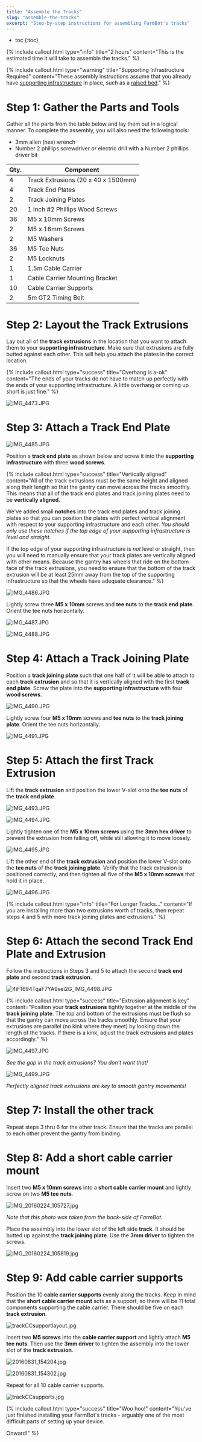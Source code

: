 ```yaml
---
title: "Assemble the Tracks"
slug: "assemble-the-tracks"
excerpt: "Step-by-step instructions for assembling FarmBot's tracks"
---
```


* toc
{:toc}


{%
include callout.html
type="info"
title="2 hours"
content="This is the estimated time it will take to assemble the tracks."
%}



{%
include callout.html
type="warning"
title="Supporting Infrastructure Required"
content="These assembly instructions assume that you already have [supporting infrastructure](../../FarmBot-Genesis-V1.0/supporting-infrastructure.md) in place, such as a [raised bed](../../FarmBot-Genesis-V1.0/supporting-infrastructure/building-a-raised-bed.md)."
%}

# Step 1: Gather the Parts and Tools
Gather all the parts from the table below and lay them out in a logical manner. To complete the assembly, you will also need the following tools:
* 3mm allen (hex) wrench
* Number 2 phillips screwdriver *or* electric drill with a Number 2 phillips driver bit

|Qty.                          |Component                     |
|------------------------------|------------------------------|
|4                             |Track Extrusions (20 x 40 x 1500mm)
|4                             |Track End Plates
|2                             |Track Joining Plates
|20                            |1 inch #2 Phillips Wood Screws
|36                            |M5 x 10mm Screws
|2                             |M5 x 16mm Screws
|2                             |M5 Washers
|36                            |M5 Tee Nuts
|2                             |M5 Locknuts
|1                             |1.5m Cable Carrier
|1                             |Cable Carrier Mounting Bracket
|10                            |Cable Carrier Supports
|2                             |5m GT2 Timing Belt

# Step 2: Layout the Track Extrusions
Lay out all of the **track extrusions** in the location that you want to attach them to your **supporting infrastructure**. Make sure that extrusions are fully butted against each other. This will help you attach the plates in the correct location.

{%
include callout.html
type="success"
title="Overhang is a-ok"
content="The ends of your tracks do not have to match up perfectly with the ends of your supporting infrastructure. A little overhang or coming up short is just fine."
%}



![IMG_4473.JPG](IMG_4473.JPG)

# Step 3: Attach a Track End Plate

![IMG_4485.JPG](IMG_4485.JPG)

Position a **track end plate** as shown below and screw it into the **supporting infrastructure** with three **wood screws**.

{%
include callout.html
type="success"
title="Vertically aligned"
content="All of the track extrusions must be the same height and aligned along their length so that the gantry can move across the tracks smoothly. This means that all of the track end plates and track joining plates need to be **vertically aligned**.

We've added small **notches** into the track end plates and track joining plates so that you can position the plates with perfect vertical alignment with respect to your supporting infrastructure and each other. *You should only use these notches if the top edge of your supporting infrastructure is level and straight.*

If the top edge of your supporting infrastructure is *not* level or straight, then you will need to manually ensure that your track plates are vertically aligned with other means. Because the gantry has wheels that ride on the bottom face of the track extrusions, you need to ensure that the bottom of the track extrusion will be at least 25mm away from the top of the supporting infrastructure so that the wheels have adequate clearance."
%}



![IMG_4486.JPG](IMG_4486.JPG)

Lightly screw three **M5 x 10mm** screws and **tee nuts** to the **track end plate**. Orient the tee nuts horizontally.

![IMG_4487.JPG](IMG_4487.JPG)



![IMG_4488.JPG](IMG_4488.JPG)

# Step 4: Attach a Track Joining Plate
Position a **track joining plate** such that one half of it will be able to attach to each **track extrusion** and so that it is vertically aligned with the first **track end plate**. Screw the plate into the **supporting infrastructure** with four **wood screws**.

![IMG_4490.JPG](IMG_4490.JPG)

Lightly screw four **M5 x 10mm** screws and **tee nuts** to the **track joining plate**. Orient the tee nuts horizontally.

![IMG_4491.JPG](IMG_4491.JPG)

# Step 5: Attach the first Track Extrusion
Lift the **track extrusion** and position the lower V-slot onto the **tee nuts** of the **track end plate**.

![IMG_4493.JPG](IMG_4493.JPG)



![IMG_4494.JPG](IMG_4494.JPG)

Lightly tighten one of the **M5 x 10mm screws** using the **3mm hex driver** to prevent the extrusion from falling off, while still allowing it to move loosely.

![IMG_4495.JPG](IMG_4495.JPG)

Lift the other end of the **track extrusion** and position the lower V-slot onto the **tee nuts** of the **track joining plate**. Verify that the track extrusion is positioned correctly, and then tighten all five of the **M5 x 10mm screws** that hold it in place.

![IMG_4496.JPG](IMG_4496.JPG)



{%
include callout.html
type="info"
title="For Longer Tracks..."
content="If you are installing more than two extrusions worth of tracks, then repeat steps 4 and 5 with more track joining plates and extrusions."
%}

# Step 6: Attach the second Track End Plate and Extrusion
Follow the instructions in Steps 3 and 5 to attach the second **track end plate** and second **track extrusion**.

![4iF1694TqaF7YA9sei2G_IMG_4498.JPG](IMG_4498.JPG)



{%
include callout.html
type="success"
title="Extrusion alignment is key"
content="Position your **track extrusions** tightly together at the middle of the **track joining plate**. The top and bottom of the extrusions must be flush so that the gantry can move across the tracks smoothly. Ensure that your extrusions are parallel (no kink where they meet) by looking down the length of the tracks. If there is a kink, adjust the track extrusions and plates accordingly."
%}



![IMG_4497.JPG](IMG_4497.JPG)

_See the gap in the track extrusions? You don't want that!_



![IMG_4499.JPG](IMG_4499.JPG)

_Perfectly aligned track extrusions are key to smooth gantry movements!_

# Step 7: Install the other track
Repeat steps 3 thru 6 for the other track. Ensure that the tracks are parallel to each other prevent the gantry from binding.

# Step 8: Add a short cable carrier mount
Insert two **M5 x 10mm screws** into a **short cable carrier mount** and lightly screw on two **M5 tee nuts**.

![IMG_20160224_105727.jpg](IMG_20160224_105727.jpg)

_Note that this photo was taken from the back-side of FarmBot._

Place the assembly into the lower slot of the left side **track**. It should be butted up against the **track joining plate**. Use the **3mm driver** to tighten the screws.

![IMG_20160224_105819.jpg](IMG_20160224_105819.jpg)

# Step 9: Add cable carrier supports
Position the 10 **cable carrier supports** evenly along the tracks. Keep in mind that the **short cable carrier mount** acts as a support, so there will be 11 total components supporting the cable carrier. There should be five on each **track extrusion**.

![trackCCsupportlayout.jpg](trackCCsupportlayout.jpg)

Insert two **M5 screws** into the **cable carrier support** and lightly attach **M5 tee nuts**. Then use the **3mm driver** to tighten the assembly into the lower slot of the **track extrusion**.

![20160831_154204.jpg](20160831_154204.jpg)



![20160831_154302.jpg](20160831_154302.jpg)

Repeat for all 10 cable carrier supports.

![trackCCsupports.jpg](trackCCsupports.jpg)



{%
include callout.html
type="success"
title="Woo hoo!"
content="You've just finished installing your FarmBot's tracks - arguably one of the most difficult parts of setting up your device.

Onward!"
%}

